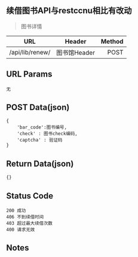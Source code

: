 ## 续借图书API与restccnu相比有改动

> 图书详情

| URL |  Header | Method |
| ------------- |:-------------:| -----:|
| /api/lib/renew/ | 图书馆Header | POST |


## URL Params
    无

## POST Data(json)
```
{
    'bar_code':图书编号,
    'check' : 图书check编码,
    'captcha' : 验证码
}
```

## Return Data(json)
    {}

## Status Code
    200 成功
    406 不到续借时间
    403 超过最大续借次数
    400 请求无效

## Notes
